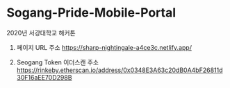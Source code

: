 # Sogang-Pride-Mobile-Portal
2020년 서강대학교 해커톤

1. 페이지 URL 주소
https://sharp-nightingale-a4ce3c.netlify.app/

2. Seogang Token 이더스캔 주소
https://rinkeby.etherscan.io/address/0x0348E3A63c20dB0A4bF26811d30F16aEE70D298B



